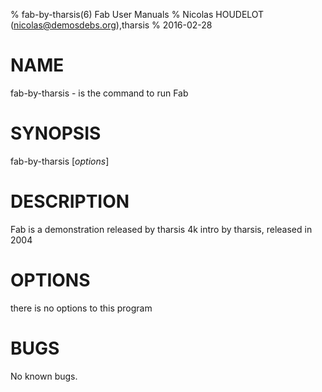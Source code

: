 % fab-by-tharsis(6) Fab User Manuals
% Nicolas HOUDELOT (nicolas@demosdebs.org),tharsis
% 2016-02-28

# NAME
fab-by-tharsis - is the command to run Fab 

# SYNOPSIS
fab-by-tharsis [*options*]

# DESCRIPTION
Fab  is a demonstration released by tharsis
4k intro by tharsis, released in 2004

# OPTIONS
there is no options to this program

# BUGS
No known bugs.
